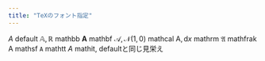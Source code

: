```yaml
---
title: "TeXのフォント指定"
---
```


$A$ default
$\mathbb{A}, \mathbb{R}$ mathbb
$\mathbf{A}$ mathbf
$\mathcal{A}, \mathcal{N}(1,0)$ mathcal
$\mathrm{A}, \mathrm{d}x$ mathrm
$\mathfrak{A}$ mathfrak
$\mathsf{A}$ mathsf
$\mathtt{A}$ mathtt
$\mathit{A}$ mathit, defaultと同じ見栄え
